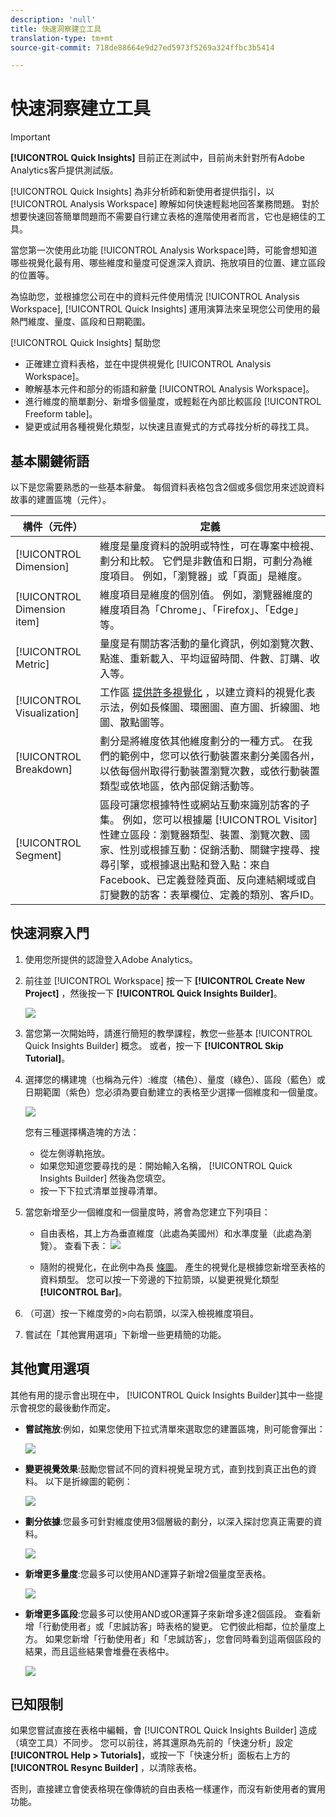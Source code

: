 ```yaml
---
description: 'null'
title: 快速洞察建立工具
translation-type: tm+mt
source-git-commit: 718de88664e9d27ed5973f5269a324ffbc3b5414

---
```



# 快速洞察建立工具

>[!IMPORTANT]
>
>**[!UICONTROL Quick Insights]** 目前正在測試中，目前尚未針對所有Adobe Analytics客戶提供測試版。

[!UICONTROL Quick Insights] 為非分析師和新使用者提供指引，以 [!UICONTROL Analysis Workspace] 瞭解如何快速輕鬆地回答業務問題。 對於想要快速回答簡單問題而不需要自行建立表格的進階使用者而言，它也是絕佳的工具。

當您第一次使用此功能 [!UICONTROL Analysis Workspace]時，可能會想知道哪些視覺化最有用、哪些維度和量度可促進深入資訊、拖放項目的位置、建立區段的位置等。

為協助您，並根據您公司在中的資料元件使用情況 [!UICONTROL Analysis Workspace], [!UICONTROL Quick Insights] 運用演算法來呈現您公司使用的最熱門維度、量度、區段和日期範圍。

[!UICONTROL Quick Insights] 幫助您

* 正確建立資料表格，並在中提供視覺化 [!UICONTROL Analysis Workspace]。
* 瞭解基本元件和部分的術語和辭彙 [!UICONTROL Analysis Workspace]。
* 進行維度的簡單劃分、新增多個量度，或輕鬆在內部比較區段 [!UICONTROL Freeform table]。
* 變更或試用各種視覺化類型，以快速且直覺式的方式尋找分析的尋找工具。

## 基本關鍵術語

以下是您需要熟悉的一些基本辭彙。 每個資料表格包含2個或多個您用來述說資料故事的建置區塊（元件）。

| 構件（元件） | 定義 |
|---|---|
| [!UICONTROL Dimension] | 維度是量度資料的說明或特性，可在專案中檢視、劃分和比較。 它們是非數值和日期，可劃分為維度項目。 例如，「瀏覽器」或「頁面」是維度。 |
| [!UICONTROL Dimension item] | 維度項目是維度的個別值。 例如，瀏覽器維度的維度項目為「Chrome」、「Firefox」、「Edge」等。 |
| [!UICONTROL Metric] | 量度是有關訪客活動的量化資訊，例如瀏覽次數、點進、重新載入、平均逗留時間、件數、訂購、收入等。 |
| [!UICONTROL Visualization] | 工作區 [提供許多視覺化](/help/analyze/analysis-workspace/visualizations/t-sync-visualization.md) ，以建立資料的視覺化表示法，例如長條圖、環圈圖、直方圖、折線圖、地圖、散點圖等。 |
| [!UICONTROL Breakdown] | 劃分是將維度依其他維度劃分的一種方式。 在我們的範例中，您可以依行動裝置來劃分美國各州，以依每個州取得行動裝置瀏覽次數，或依行動裝置類型或依地區，依內部促銷活動等。 |
| [!UICONTROL Segment] | 區段可讓您根據特性或網站互動來識別訪客的子集。 例如，您可以根據屬 [!UICONTROL Visitor] 性建立區段：瀏覽器類型、裝置、瀏覽次數、國家、性別或根據互動：促銷活動、關鍵字搜尋、搜尋引擎，或根據退出點和登入點：來自Facebook、已定義登陸頁面、反向連結網域或自訂變數的訪客：表單欄位、定義的類別、客戶ID。 |

## 快速洞察入門

1. 使用您所提供的認證登入Adobe Analytics。
1. 前往並 [!UICONTROL Workspace] 按一下 **[!UICONTROL Create New Project]** ，然後按一下 **[!UICONTROL Quick Insights Builder]**。

   ![](assets/qibuilder.png)

1. 當您第一次開始時，請進行簡短的教學課程，教您一些基本 [!UICONTROL Quick Insights Builder] 概念。 或者，按一下 **[!UICONTROL Skip Tutorial]**。
1. 選擇您的構建塊（也稱為元件）:維度（橘色）、量度（綠色）、區段（藍色）或日期範圍（紫色）您必須為要自動建立的表格至少選擇一個維度和一個量度。

   ![](assets/qibuilder2.png)

   您有三種選擇構造塊的方法：
   * 從左側導軌拖放。
   * 如果您知道您要尋找的是：開始輸入名稱， [!UICONTROL Quick Insights Builder] 然後為您填空。
   * 按一下下拉式清單並搜尋清單。

1. 當您新增至少一個維度和一個量度時，將會為您建立下列項目：

   * 自由表格，其上方為垂直維度（此處為美國州）和水準度量（此處為瀏覽）。 查看下表：
   ![](assets/qibuilder3.png)

   * 隨附的視覺化，在此例中為長 [條圖](/help/analyze/analysis-workspace/visualizations/bar.md)。 產生的視覺化是根據您新增至表格的資料類型。 您可以按一下旁邊的下拉箭頭，以變更視覺化類型 **[!UICONTROL Bar]**。


1. （可選）按一下維度旁的>向右箭頭，以深入檢視維度項目。

1. 嘗試在「其他實用選項」下新增一些更精簡的功能。

## 其他實用選項

其他有用的提示會出現在中， [!UICONTROL Quick Insights Builder]其中一些提示會視您的最後動作而定。

* **嘗試拖放**:例如，如果您使用下拉式清單來選取您的建置區塊，則可能會彈出：

   ![](assets/qibuilder4.png)

* **變更視覺效果**:鼓勵您嘗試不同的資料視覺呈現方式，直到找到真正出色的資料。 以下是折線圖的範例：

   ![](assets/qibuilder8.png)

* **劃分依據**:您最多可針對維度使用3個層級的劃分，以深入探討您真正需要的資料。

   ![](assets/qibuilder5.png)

* **新增更多量度**:您最多可以使用AND運算子新增2個量度至表格。

   ![](assets/qibuilder6.png)

* **新增更多區段**:您最多可以使用AND或OR運算子來新增多達2個區段。 查看新增「行動使用者」或「忠誠訪客」時表格的變更。 它們彼此相鄰，位於量度上方。 如果您新增「行動使用者」和「忠誠訪客」，您會同時看到這兩個區段的結果，而且這些結果會堆疊在表格中。

   ![](assets/qibuilder7.png)

## 已知限制

如果您嘗試直接在表格中編輯，會 [!UICONTROL Quick Insights Builder] 造成（填空工具）不同步。 您可以前往，將其還原為先前的「快速分析」設定 **[!UICONTROL Help > Tutorials]**，或按一下「快速分析」面板右上方的 **[!UICONTROL Resync Builder]** ，以清除表格。

否則，直接建立會使表格現在像傳統的自由表格一樣運作，而沒有新使用者的實用功能。


